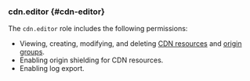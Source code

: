 ### cdn.editor {#cdn-editor}

The `cdn.editor` role includes the following permissions:

* Viewing, creating, modifying, and deleting [CDN resources](../cdn/concepts/resource.md) and [origin groups](../cdn/concepts/origins.md).
* Enabling origin shielding for CDN resources.
* Enabling log export.

